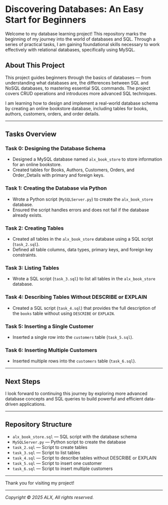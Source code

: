 # Discovering Databases: An Easy Start for Beginners

Welcome to my database learning project! This repository marks the beginning of my journey into the world of databases and SQL. Through a series of practical tasks, I am gaining foundational skills necessary to work effectively with relational databases, specifically using MySQL.

## About This Project

This project guides beginners through the basics of databases — from understanding what databases are, the differences between SQL and NoSQL databases, to mastering essential SQL commands. The project covers CRUD operations and introduces more advanced SQL techniques.

I am learning how to design and implement a real-world database schema by creating an online bookstore database, including tables for books, authors, customers, orders, and order details.

---

## Tasks Overview

### Task 0: Designing the Database Schema
- Designed a MySQL database named `alx_book_store` to store information for an online bookstore.
- Created tables for Books, Authors, Customers, Orders, and Order_Details with primary and foreign keys.

### Task 1: Creating the Database via Python
- Wrote a Python script (`MySQLServer.py`) to create the `alx_book_store` database.
- Ensured the script handles errors and does not fail if the database already exists.

### Task 2: Creating Tables
- Created all tables in the `alx_book_store` database using a SQL script (`task_2.sql`).
- Defined all table columns, data types, primary keys, and foreign key constraints.

### Task 3: Listing Tables
- Wrote a SQL script (`task_3.sql`) to list all tables in the `alx_book_store` database.

### Task 4: Describing Tables Without DESCRIBE or EXPLAIN
- Created a SQL script (`task_4.sql`) that provides the full description of the `books` table without using `DESCRIBE` or `EXPLAIN`.

### Task 5: Inserting a Single Customer
- Inserted a single row into the `customers` table (`task_5.sql`).

### Task 6: Inserting Multiple Customers
- Inserted multiple rows into the `customers` table (`task_6.sql`).

---

## Next Steps

I look forward to continuing this journey by exploring more advanced database concepts and SQL queries to build powerful and efficient data-driven applications.

---

## Repository Structure

- `alx_book_store.sql` — SQL script with the database schema
- `MySQLServer.py` — Python script to create the database
- `task_2.sql` — Script to create tables
- `task_3.sql` — Script to list tables
- `task_4.sql` — Script to describe tables without DESCRIBE or EXPLAIN
- `task_5.sql` — Script to insert one customer
- `task_6.sql` — Script to insert multiple customers

---

Thank you for visiting my project!

---

*Copyright © 2025 ALX, All rights reserved.*
